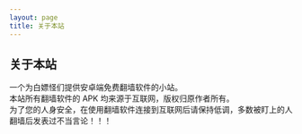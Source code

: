 ```yaml
---
layout: page
title: 关于本站
---
```

## 关于本站
一个为白嫖怪们提供安卓端免费翻墙软件的小站。  
本站所有翻墙软件的 APK 均来源于互联网，版权归原作者所有。  
为了您的人身安全，在使用翻墙软件连接到互联网后请保持低调，多数被盯上的人翻墙后发表过不当言论！！！
